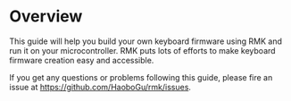 # Overview

This guide will help you build your own keyboard firmware using RMK and run it on your microcontroller. RMK puts lots of efforts to make keyboard firmware creation easy and accessible.

If you get any questions or problems following this guide, please fire an issue at <https://github.com/HaoboGu/rmk/issues>.
